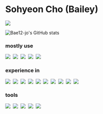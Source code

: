 # Sohyeon Cho (Bailey)

<img src="https://img.shields.io/badge/bae12.jo@gmail.com-EA4335?style=plastic&logo=gmail&logoColor=white"/>

![Bae12-jo's GitHub stats](https://github-readme-stats.vercel.app/api?username=bae12-jo&show_icons=true&theme=vue)


### mostly use
<img src="https://img.shields.io/badge/python-3776AB?style=flat-square&logo=python&logoColor=white"/>&nbsp;
<img src="https://img.shields.io/badge/typescript-3178C6?style=flat-square&logo=typescript&logoColor=white"/>&nbsp;
<img src="https://img.shields.io/badge/nodejs-339933?style=flat-square&logo=node.js&logoColor=white"/>&nbsp;
<img src="https://img.shields.io/badge/amazonaws-232F3E?style=flat-square&logo=amazonaws&logoColor=white"/>&nbsp;
<img src="https://img.shields.io/badge/amazons3-569A31?style=flat-square&logo=amazons3&logoColor=white"/>&nbsp;


### experience in
<img src="https://img.shields.io/badge/c++-00599C?style=flat-square&logo=c%2B%2B&logoColor=white"/>&nbsp;
<img src="https://img.shields.io/badge/javascript-F7DF1E?style=flat-square&logo=javascript&logoColor=white"/>&nbsp;
<img src="https://img.shields.io/badge/solidity-363636?style=flat-square&logo=solidity&logoColor=white"/>&nbsp;
<img src="https://img.shields.io/badge/tensorflow-FF6F00?style=flat-square&logo=tensorflow&logoColor=white"/>&nbsp;
<img src="https://img.shields.io/badge/numpy-013243?style=flat-square&logo=numpy&logoColor=white"/>&nbsp;
<img src="https://img.shields.io/badge/pandas-150458?style=flat-square&logo=pandas&logoColor=white"/>&nbsp;
<img src="https://img.shields.io/badge/angular-DD0031?style=flat-square&logo=angular&logoColor=white"/>&nbsp;
<img src="https://img.shields.io/badge/web3.js-F16822?style=flat-square&logo=web3.js&logoColor=white"/>&nbsp;
<img src="https://img.shields.io/badge/graphql-E10098?style=flat-square&logo=graphql&logoColor=white"/>&nbsp;
<img src="https://img.shields.io/badge/ionic-3880FF?style=flat-square&logo=ionic&logoColor=white"/>&nbsp;

### tools
<img src="https://img.shields.io/badge/git-F05032?style=flat-square&logo=git&logoColor=white"/>&nbsp;
<img src="https://img.shields.io/badge/githubactions-2088FF?style=flat-square&logo=githubactions&logoColor=white"/>&nbsp;
<img src="https://img.shields.io/badge/jupyter-F37626?style=flat-square&logo=jupyter&logoColor=white"/>&nbsp;
<img src="https://img.shields.io/badge/anaconda-44A833?style=flat-square&logo=anaconda&logoColor=white"/>&nbsp;
<img src="https://img.shields.io/badge/webstorm-000000?style=flat-square&logo=webstorm&logoColor=white"/>&nbsp;
